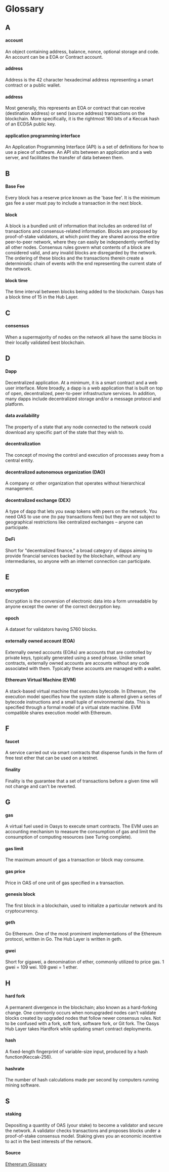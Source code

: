 # Glossary

## A

#### account 

An object containing address, balance, nonce, optional storage and code. An account can be a EOA or Contract account.

#### address

Address is the 42 character hexadecimal address representing a smart contract or a public wallet.

#### address
Most generally, this represents an EOA or contract that can receive (destination address) or send (source address) transactions on the blockchain. More specifically, it is the rightmost 160 bits of a Keccak hash of an ECDSA public key.

#### application programming interface
An Application Programming Interface (API) is a set of definitions for how to use a piece of software. An API sits between an application and a web server, and facilitates the transfer of data between them.

## B

#### Base Fee
Every block has a reserve price known as the 'base fee'. It is the minimum gas fee a user must pay to include a transaction in the next block.

#### block
A block is a bundled unit of information that includes an ordered list of transactions and consensus-related information. Blocks are proposed by proof-of-stake validators, at which point they are shared across the entire peer-to-peer network, where they can easily be independently verified by all other nodes. Consensus rules govern what contents of a block are considered valid, and any invalid blocks are disregarded by the network. The ordering of these blocks and the transactions therein create a deterministic chain of events with the end representing the current state of the network.

#### block time
The time interval between blocks being added to the blockchain. Oasys has a block time of 15 in the Hub Layer.

## C

#### consensus
When a supermajority of nodes on the network all have the same blocks in their locally validated best blockchain. 

## D

#### Dapp
Decentralized application. At a minimum, it is a smart contract and a web user interface. More broadly, a dapp is a web application that is built on top of open, decentralized, peer-to-peer infrastructure services. In addition, many dapps include decentralized storage and/or a message protocol and platform.

#### data availability
The property of a state that any node connected to the network could download any specific part of the state that they wish to.

#### decentralization
The concept of moving the control and execution of processes away from a central entity.

#### decentralized autonomous organization (DAO)
A company or other organization that operates without hierarchical management. 

#### decentralized exchange (DEX)
A type of dapp that lets you swap tokens with peers on the network. You need OAS to use one (to pay transactions fees) but they are not subject to geographical restrictions like centralized exchanges – anyone can participate.

#### DeFi
Short for "decentralized finance," a broad category of dapps aiming to provide financial services backed by the blockchain, without any intermediaries, so anyone with an internet connection can participate.

## E

#### encryption
Encryption is the conversion of electronic data into a form unreadable by anyone except the owner of the correct decryption key.

#### epoch
A dataset for validators having 5760 blocks.

#### externally owned account (EOA)
Externally owned accounts (EOAs) are accounts that are controlled by private keys, typically generated using a seed phrase. Unlike smart contracts, externally owned accounts are accounts without any code associated with them. Typically these accounts are managed with a wallet.

#### Ethereum Virtual Machine (EVM)
A stack-based virtual machine that executes bytecode. In Ethereum, the execution model specifies how the system state is altered given a series of bytecode instructions and a small tuple of environmental data. This is specified through a formal model of a virtual state machine. EVM compatible shares execution model with Ethereum.

## F

#### faucet
A service carried out via smart contracts that dispense funds in the form of free test ether that can be used on a testnet.


#### finality
Finality is the guarantee that a set of transactions before a given time will not change and can't be reverted.

## G

#### gas
A virtual fuel used in Oasys to execute smart contracts. The EVM uses an accounting mechanism to measure the consumption of gas and limit the consumption of computing resources (see Turing complete).

#### gas limit
The maximum amount of gas a transaction or block may consume.

#### gas price
Price in OAS of one unit of gas specified in a transaction.

#### genesis block
The first block in a blockchain, used to initialize a particular network and its cryptocurrency.

#### geth
Go Ethereum. One of the most prominent implementations of the Ethereum protocol, written in Go. The Hub Layer is written in geth.

#### gwei
Short for gigawei, a denomination of ether, commonly utilized to price gas. 1 gwei = 109 wei. 109 gwei = 1 ether.

## H 

#### hard fork
A permanent divergence in the blockchain; also known as a hard-forking change. One commonly occurs when nonupgraded nodes can't validate blocks created by upgraded nodes that follow newer consensus rules. Not to be confused with a fork, soft fork, software fork, or Git fork. The Oasys Hub Layer takes Hardfork while updating smart contract deployments.

#### hash
A fixed-length fingerprint of variable-size input, produced by a hash function(Keccak-256).

#### hashrate
The number of hash calculations made per second by computers running mining software.

## S

#### staking

Depositing a quantity of OAS (your stake) to become a validator and secure the network. A validator checks transactions and proposes blocks under a proof-of-stake consensus model. Staking gives you an economic incentive to act in the best interests of the network.



#### Source 

[Ethererum Glossary](https://ethereum.org/en/glossary)
